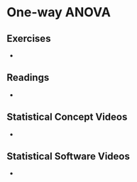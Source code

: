 # One-way ANOVA

## Exercises

* 

## Readings

* 

## Statistical Concept Videos

* 

## Statistical Software Videos

* 
